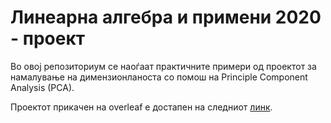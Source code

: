 # Линеарна алгебра и примени 2020 - проект

Во овој репозиториум се наоѓаат практичните примери од проектот за намалување на димензионланоста со помош на Principle Component Analysis (PCA).

Проектот прикачен на overleaf е достапен на следниот [линк](https://www.overleaf.com/read/mjyjgqjrvrbp).
